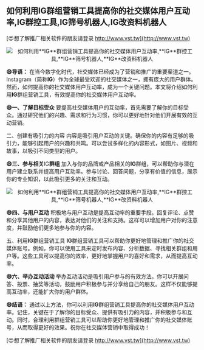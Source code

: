 ## **如何利用**IG**群组营销工具提高你的社交媒体用户互动率,**IG**群控工具,**IG**筛号机器人,**IG**改资料机器人**

[😍想了解推广相关软件的朋友请登录 http://www.vst.tw](http://www.vst.tw)

 <center><img src="https://vst.tw/MP4/tuiguang/png/5.png" alt="如何利用**IG**群组营销工具提高你的社交媒体用户互动率,**IG**群控工具,**IG**筛号机器人,**IG**改资料机器人"></center>

**😄导语：**
在当今数字化时代，社交媒体已经成为了营销和推广的重要渠道之一。Instagram（简称**IG**）作为全球最受欢迎的社交媒体之一，拥有庞大的用户群体。然而，如何提高你的社交媒体用户互动率，成为一个关键问题。本文将介绍如何利用**IG**群组营销工具，有效提高你的社交媒体用户互动率。

**😄一、了解目标受众**
要提高社交媒体用户的互动率，首先需要了解你的目标受众。通过研究他们的兴趣、需求和行为习惯，你可以更好地针对他们开展有效的互动营销。

二、创建有吸引力的内容
内容是吸引用户互动的关键。确保你的内容有足够的吸引力，能够引起用户的兴趣和共鸣。可以尝试多样化的内容形式，如图片、视频和故事，以吸引不同类型的用户。

**😄三、参与相关**IG**群组**
加入与你的品牌或产品相关的**IG**群组，可以帮助你与潜在用户建立联系并提高用户互动率。参与讨论、回答问题，分享有价值的信息，展示你的专业知识，以此吸引更多的关注和互动。

 <center><img src="https://vst.tw/MP4/tuiguang/png/4.png" alt="如何利用**IG**群组营销工具提高你的社交媒体用户互动率,**IG**群控工具,**IG**筛号机器人,**IG**改资料机器人"></center>

**😄四、与用户互动**
积极地与用户互动是提高互动率的重要手段。回复评论、点赞和分享其他用户的内容，表达对他们的关注和支持。这样可以增加用户对你的注意度，并鼓励他们更多地参与你的内容。

五、利用**IG**群组营销工具
**IG**群组营销工具可以帮助你更好地管理和推广你的社交媒体账号。例如，你可以使用工具来定时发布内容、分析数据、寻找相关群组和用户等。这些工具可以提高你的效率，更好地掌握用户的喜好和需求，从而提高互动率。

**😄六、举办互动活动**
举办互动活动是吸引用户参与的有效方法。你可以开展问答、投票、抽奖等活动，鼓励用户积极参与并分享给自己的朋友。这样不仅能够提高互动率，还能扩大你的用户群体。

**😄结语：**
通过以上方法，你可以利用**IG**群组营销工具提高你的社交媒体用户互动率。记住，关键在于了解你的目标受众、提供有吸引力的内容，并积极参与和互动。同时，合理利用群组营销工具可以帮助你更好地管理和推广你的社交媒体账号，从而取得更好的效果。祝你在社交媒体营销中取得成功！

[😍想了解推广相关软件的朋友请登录 http://www.vst.tw](http://www.vst.tw)



